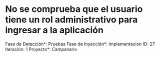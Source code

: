 # No se comprueba que el usuario tiene un rol administrativo para ingresar a la aplicación

Fase de Detección*: Pruebas
Fase de Inyección*: Implementacion
ID: 27
Iteración: 1
Proyecto*: Campanario